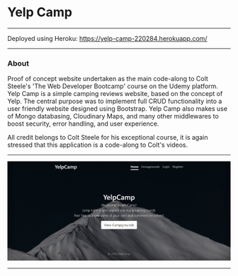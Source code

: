 # Yelp Camp

---

Deployed using Heroku: https://yelp-camp-220284.herokuapp.com/

---

### About
Proof of concept website undertaken as the main code-along to Colt Steele's 'The Web Developer Bootcamp' course on the Udemy platform. 
Yelp Camp is a simple camping reviews website, based on the concept of Yelp. The central purpose was to implement full CRUD functionality into a user friendly website designed using Bootstrap. Yelp Camp also makes use of Mongo databasing, Cloudinary Maps, and many other middlewares to boost security, error handling, and user experience. 

All credit belongs to Colt Steele for his exceptional course, it is again stressed that this application is a code-along to Colt's videos. 

--- 

![alt text](readMeImgs/yelpCampHome.png)

---

